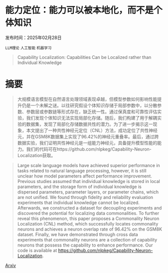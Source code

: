 # 能力定位：能力可以被本地化，而不是个体知识

发布时间：2025年02月28日

`LLM理论` `人工智能` `机器学习`

> Capability Localization: Capabilities Can be Localized rather than Individual Knowledge

# 摘要

> 大规模语言模型在自然语言处理领域表现卓越，但模型参数如何影响性能提升仍是一个未解之谜。以往研究假设个体知识存储于局部参数中，以分散参数、参数层或参数链等形式存在，缺乏统一性。通过保真度和可靠性评估实验，我们发现个体知识无法实现局部化存储。随后，我们构建了用于解耦实验的数据集，发现了局部化存储数据共性的潜力。为了进一步揭示这一现象，本文提出了一种共性神经元定位（CNL）方法，成功定位了共性神经元，并在GSM8K数据集上实现了96.42%的神经元重叠率。最后，通过跨数据实验，我们证明共性神经元是一组能力神经元，具备提升模型性能的能力。我们的代码可在https://github.com/nlpkeg/Capability-Neuron-Localization获取。

> Large scale language models have achieved superior performance in tasks related to natural language processing, however, it is still unclear how model parameters affect performance improvement. Previous studies assumed that individual knowledge is stored in local parameters, and the storage form of individual knowledge is dispersed parameters, parameter layers, or parameter chains, which are not unified. We found through fidelity and reliability evaluation experiments that individual knowledge cannot be localized. Afterwards, we constructed a dataset for decoupling experiments and discovered the potential for localizing data commonalities. To further reveal this phenomenon, this paper proposes a Commonality Neuron Localization (CNL) method, which successfully locates commonality neurons and achieves a neuron overlap rate of 96.42% on the GSM8K dataset. Finally, we have demonstrated through cross data experiments that commonality neurons are a collection of capability neurons that possess the capability to enhance performance. Our code is available at https://github.com/nlpkeg/Capability-Neuron-Localization.

[Arxiv](https://arxiv.org/abs/2502.20992)